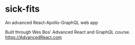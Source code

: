 # sick-fits
An advanced React-Apollo-GraphQL web app

Built through Wes Bos' Advanced React and GraphQL course.
https://AdvancedReact.com
